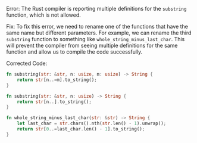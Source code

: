 
Error: The Rust compiler is reporting multiple definitions for the `substring` function, which is not allowed.

Fix: To fix this error, we need to rename one of the functions that have the same name but different parameters. For example, we can rename the third `substring` function to something like `whole_string_minus_last_char`. This will prevent the compiler from seeing multiple definitions for the same function and allow us to compile the code successfully.

Corrected Code:
```rust
fn substring(str: &str, n: usize, m: usize) -> String {
    return str[n..=m].to_string();
}

fn substring(str: &str, n: usize) -> String {
    return str[n..].to_string();
}

fn whole_string_minus_last_char(str: &str) -> String {
    let last_char = str.chars().nth(str.len() - 1).unwrap();
    return str[0..=last_char.len() - 1].to_string();
}
```
